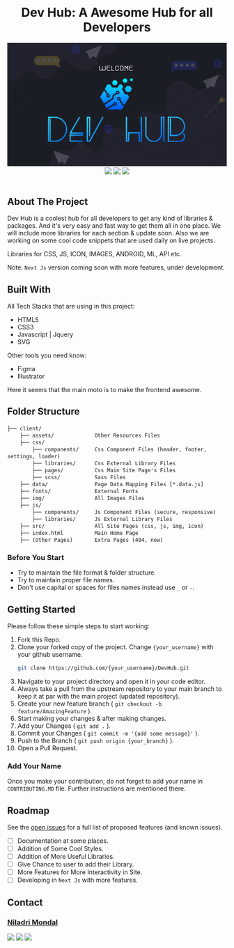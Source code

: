 <!-- PROJECT SHIELDS -->
<!--
<div align="center">

[![Contributors][contributors-shield]][contributors-url]
[![Forks][forks-shield]][forks-url]
[![Stargazers][stars-shield]][stars-url]
[![Issues][issues-shield]][issues-url]
[![MIT License][license-shield]][license-url]
[![Skype][skype-shield]][skype-url]

</div>
-->
<br />

<!-- PROJECT LOGO -->
<h1 align = "center">Dev Hub: A Awesome Hub for all Developers</h1>
<div align="center">
    <img src="./client/assets/DevHub-Window.png" alt="Frame" width="800" />
</div>
<div align="center">
    <img src="https://forthebadge.com/images/badges/built-with-love.svg">
    <img src="https://forthebadge.com/images/badges/powered-by-coffee.svg">
    <img src="https://forthebadge.com/images/badges/open-source.svg">
    
</div>
<br />

<!-- ABOUT THE PROJECT -->

## About The Project

Dev Hub is a coolest hub for all developers to get any kind of libraries & packages. And it's very easy and fast way to get them all in one place. We will include more libraries for each section & update soon. Also we are working on some cool code snippets that are used daily on live projects.

Libraries for CSS, JS, ICON, IMAGES, ANDROID, ML, API etc.

Note: `Next Js` version coming soon with more features, under development.

<!-- BUILT WITH -->

## Built With

All Tech Stacks that are using in this project:

-   HTML5
-   CSS3
-   Javascript | Jquery
-   SVG

Other tools you need know:

-   Figma
-   Illustrator

Here it seems that the main moto is to make the frontend awesome.

<!-- FOLDER STRUCTURE -->

## Folder Structure

```
├── client/
    ├── assets/             Other Resources Files
    ├── css/
        ├── components/     Css Component Files (header, footer, settings, loader)
        ├── libraries/      Css External Library Files
        ├── pages/          Css Main Site Page's Files
        ├── scss/           Sass Files
    ├── data/               Page Data Mapping Files [*.data.js]
    ├── fonts/              External Fonts
    ├── img/                All Images Files
    ├── js/
        ├── components/     Js Component Files (secure, responsive)
        ├── libraries/      Js External Library Files
    ├── src/                All Site Pages (css, js, img, icon)
    ├── index.html          Main Home Page
    ├── (Other Pages)       Extra Pages (404, new)
```

<!-- BEFORE YOU START -->

### Before You Start

-   Try to maintain the file format & folder structure.
-   Try to maintain proper file names.
-   Don't use capital or spaces for files names instead use `_` or `-`.

<!-- GETTING STARTED -->

## Getting Started

Please follow these simple steps to start working:

1. Fork this Repo.
2. Clone your forked copy of the project. Change `{your_username}` with your github username.
    ```sh
    git clone https://github.com/{your_username}/DevHub.git
    ```
3. Navigate to your project directory and open it in your code editor.
4. Always take a pull from the upstream repository to your main branch to keep it at par with the main project (updated repository).
5. Create your new feature branch ( `git checkout -b feature/AmazingFeature` ).
6. Start making your changes & after making changes.
7. Add your Changes ( `git add .` ).
8. Commit your Changes ( `git commit -m '{add some message}'` ).
9. Push to the Branch ( `git push origin {your_branch}` ).
10. Open a Pull Request.

### Add Your Name

Once you make your contribution, do not forget to add your name in `CONTRIBUTING.MD` file. Further instructions are mentioned there.

<!-- ROADMAP -->

## Roadmap

See the [open issues](https://github.com/imniladri/DevHub/issues) for a full list of proposed features (and known issues).

-   [ ] Documentation at some places.
-   [ ] Addition of Some Cool Styles.
-   [ ] Addition of More Useful Libraries.
-   [ ] Give Chance to user to add their Library.
-   [ ] More Features for More Interactivity in Site.
-   [ ] Developing in `Next Js` with more features.

<!-- CONTACT -->

## Contact

### [Niladri Mondal](https://imniladri.in/)

[![](https://img.shields.io/badge/Skype_Me-00AFF0?style=for-the-badge)](https://join.skype.com/invite/x4ZrtKrM5uyv)
[![](https://img.shields.io/badge/Mail_Me-1A374D?style=for-the-badge)](imniladrimondal@gmail.com)
[![](https://img.shields.io/badge/Project_Link-EF4041?style=for-the-badge)](https://github.com/imniladri/DevHub)

<!-- MARKDOWN LINKS & IMAGES -->

[contributors-shield]: https://img.shields.io/github/contributors/imniladri/DevHub.svg?style=for-the-badge&color
[contributors-url]: https://github.com/imniladri/DevHub/graphs/contributors
[forks-shield]: https://img.shields.io/github/forks/imniladri/DevHub.svg?style=for-the-badge&color=FFE400
[forks-url]: https://github.com/imniladri/DevHub/network/members
[stars-shield]: https://img.shields.io/github/stars/imniladri/DevHub.svg?style=for-the-badge&color=FFE400
[stars-url]: https://github.com/imniladri/DevHub/stargazers
[issues-shield]: https://img.shields.io/github/issues/imniladri/DevHub.svg?style=for-the-badge&color
[issues-url]: https://github.com/imniladri/DevHub/issues
[license-shield]: https://img.shields.io/github/license/imniladri/DevHub.svg?style=for-the-badge&color=3DB2FF
[license-url]: https://github.com/imniladri/DevHub/blob/master/LICENSE.txt
[skype-shield]: https://img.shields.io/badge/-Skype-white.svg?style=for-the-badge&logo=skype&logoColor=fff&color=00AFF0
[skype-url]: https://join.skype.com/invite/x4ZrtKrM5uyv
